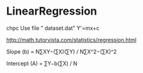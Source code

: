 # LinearRegression
chpc
Use file " dataset.dat"
Y'=mx+c

http://math.tutorvista.com/statistics/regression.html

Slope (b) = N∑XY−(∑X)(∑Y) / N∑X^2−(∑X)^2

Intercept (A) = ∑Y−b(∑X) / N






